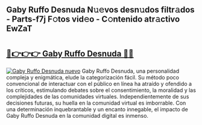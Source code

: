 ## Gaby Ruffo Desnuda N𝚞𝚎vos desn𝚞dos filtr𝚊dos - Parts-f7j F𝚘tos vid𝚎o - C𝚘ntenido atr𝚊ctivo EwZaT

# <h2><a href="http://mb95u0e.tromn.icu/?c=Gaby+Ruffo+Desnuda">🔗👉👉👉 Gaby Ruffo Desnuda 🔗🔗</a></h2>

[![Gaby Ruffo Desnuda nuevo](https://i.imgur.com/pEAQMta.gif)](http://mb95u0e.tromn.icu/?c=Gaby+Ruffo+Desnuda)
Gaby Ruffo Desnuda, una personalidad compleja y enigmática, elude la categorización fácil. Su método poco convencional de interactuar con el público en línea ha atraído y ofendido a los críticos, estimulando debates sobre el consentimiento, la moralidad y las complejidades de las comunidades virtuales. Independientemente de sus decisiones futuras, su huella en la comunidad virtual es imborrable. Con una determinación inquebrantable y un encanto innegable, el impacto de Gaby Ruffo Desnuda en la comunidad digital es inmenso.
